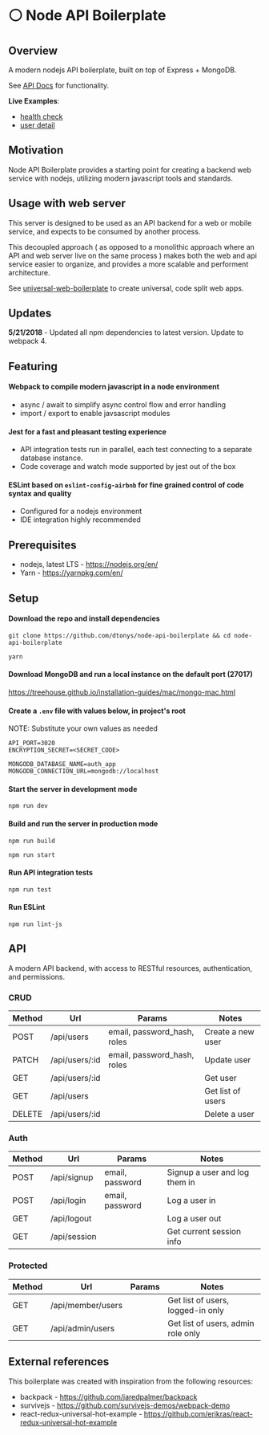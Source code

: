 # :white_circle: Node API Boilerplate

## Overview

A modern nodejs API boilerplate, built on top of Express + MongoDB.

See [API Docs](https://github.com/dtonys/node-api-boilerplate#api) for functionality.

**Live Examples**:
  - [health check](http://api.universalboilerplate.com/)
  - [user detail](http://api.universalboilerplate.com/api/users/5a6c9bf7804ca264a44e6627)

## Motivation

Node API Boilerplate provides a starting point for creating a backend web service with nodejs, utilizing modern javascript tools and standards.

## Usage with web server

This server is designed to be used as an API backend for a web or mobile service, and expects to be consumed by another process.

This decoupled approach ( as opposed to a monolithic approach where an API and web server live on the same process ) makes both the web and api service easier to organize, and provides a more scalable and performent architecture.

See [universal-web-boilerplate](https://github.com/dtonys/universal-web-boilerplate) to create universal, code split web apps.

## Updates
**5/21/2018** - Updated all npm dependencies to latest version. Update to webpack 4.


## Featuring

#### Webpack to compile modern javascript in a node environment
  - async / await to simplify async control flow and error handling
  - import / export to enable javsascript modules

#### Jest for a fast and pleasant testing experience
  - API integration tests run in parallel, each test connecting to a separate database instance.
  - Code coverage and watch mode supported by jest out of the box

#### ESLint based on `eslint-config-airbnb` for fine grained control of code syntax and quality
  - Configured for a nodejs environment
  - IDE integration highly recommended


## Prerequisites

- nodejs, latest LTS - https://nodejs.org/en/
- Yarn - https://yarnpkg.com/en/

## Setup

#### Download the repo and install dependencies
`git clone https://github.com/dtonys/node-api-boilerplate && cd node-api-boilerplate`

`yarn`

#### Download MongoDB and run a local instance on the default port (27017)

https://treehouse.github.io/installation-guides/mac/mongo-mac.html

#### Create a `.env` file with values below, in project's root
NOTE: Substitute your own values as needed
```
API_PORT=3020
ENCRYPTION_SECRET=<SECRET_CODE>

MONGODB_DATABASE_NAME=auth_app
MONGODB_CONNECTION_URL=mongodb://localhost
```

#### Start the server in development mode
`npm run dev`

#### Build and run the server in production mode
`npm run build`

`npm run start`

#### Run API integration tests
`npm run test`

#### Run ESLint
`npm run lint-js`


## API

A modern API backend, with access to RESTful resources, authentication, and permissions.

### CRUD
| Method | Url            | Params| Notes |
| ------ | -------------- | ----- | ----- |
| POST   | /api/users     | email, password_hash, roles | Create a new user |
| PATCH  | /api/users/:id | email, password_hash, roles | Update user |
| GET    | /api/users/:id | | Get user |
| GET    | /api/users     | | Get list of users |
| DELETE | /api/users/:id | | Delete a user |

### Auth
| Method | Url            | Params| Notes |
| ------ | -------------- | ----- | ----- |
| POST   | /api/signup    | email, password | Signup a user and log them in |
| POST   | /api/login     | email, password | Log a user in |
| GET    | /api/logout    | | Log a user out |
| GET    | /api/session   | | Get current session info |

### Protected
| Method | Url            | Params| Notes |
| ------ | -------------- | ----- | ----- |
| GET    | /api/member/users | | Get list of users, logged-in only |
| GET    | /api/admin/users | | Get list of users, admin role only |


## External references

This boilerplate was created with inspiration from the following resources:

- backpack - https://github.com/jaredpalmer/backpack
- survivejs - https://github.com/survivejs-demos/webpack-demo
- react-redux-universal-hot-example - https://github.com/erikras/react-redux-universal-hot-example